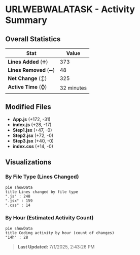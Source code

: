 # URLWEBWALATASK - Activity Summary 

## Overall Statistics

| Stat                   | Value                                                             |
| ---------------------- | ----------------------------------------------------------------- |
| **Lines Added** (➕)   | 373                                          |
| **Lines Removed** (➖) | 48                                        |
| **Net Change** (↕)    | 325                |
| **Active Time** (⌚)   | 32 minutes |


## Modified Files
- **App.js** (+172, -31)
- **index.js** (+28, -17)
- **Step1.jsx** (+47, -0)
- **Step2.jsx** (+72, -0)
- **Step3.jsx** (+40, -0)
- **index.css** (+14, -0)

## Visualizations

### By File Type (Lines Changed)

```mermaid
pie showData
title Lines changed by file type
".js" : 248
".jsx" : 159
".css" : 14
```

### By Hour (Estimated Activity Count)

```mermaid
pie showData
title Coding activity by hour (count of changes)
"14h" : 28
```


> **Last Updated:** 7/1/2025, 2:43:26 PM